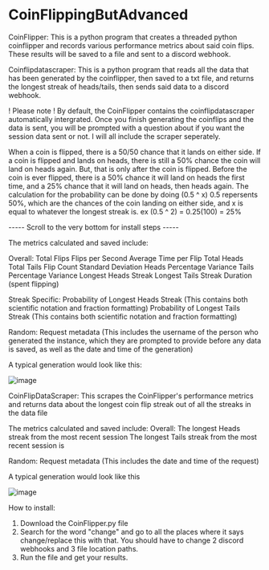 # CoinFlippingButAdvanced
CoinFlipper: This is a python program that creates a threaded python coinflipper and records various performance metrics about said coin flips. These results will be saved to a file and sent to a discord webhook.

Coinflipdatascraper: This is a python program that reads all the data that has been generated by the coinflipper, then saved to a txt file, and returns the longest streak of heads/tails, then sends said data to a discord webhook.

! Please note !
By default, the CoinFlipper contains the coinflipdatascraper automatically intergrated. Once you finish generating the coinflips and the data is sent, you will be prompted with a question about if you want the session data sent or not. I will all include the scraper seperately. 

When a coin is flipped, there is a 50/50 chance that it lands on either side. If a coin is flipped and lands on heads, there is still a 50% chance the coin will land on heads again. But, that is only after the coin is flipped. Before the coin is ever flipped, there is a 50% chance it will land on heads the first time, and a 25% chance that it will land on heads, then heads again. The calculation for the probability can be done by doing (0.5 ^ x) 0.5 repersents 50%, which are the chances of the coin landing on either side, and x is equal to whatever the longest streak is. ex (0.5 ^ 2) = 0.25(100) = 25%

----- Scroll to the very bottom for install steps -----

The metrics calculated and saved include:

  Overall:
Total Flips
Flips per Second
Average Time per Flip
Total Heads
Total Tails
Flip Count Standard Deviation
Heads Percentage Variance
Tails Percentage Variance
Longest Heads Streak
Longest Tails Streak
Duration (spent flipping)

  Streak Specific:
Probability of Longest Heads Streak (This contains both scientific notation and fraction formatting)
Probability of Longest Tails Streak (This contains both scientific notation and fraction formatting)

  Random: 
Request metadata (This includes the username of the person who generated the instance, which they are prompted to provide before any data is saved, as well as the date and time of the generation)

A typical generation would look like this:


![image](https://user-images.githubusercontent.com/114684575/224890888-0c94981e-bf3b-4724-9fe5-26cdaf0837fa.png)


CoinFlipDataScraper: This scrapes the CoinFlipper's performance metrics and returns data about the longest coin flip streak out of all the streaks in the data file

The metrics calculated and saved include:
  Overall:
The longest Heads streak from the most recent session
The longest Tails streak from the most recent session is

  Random:
Request metadata (This includes the date and time of the request)

A typical generation would look like this


![image](https://user-images.githubusercontent.com/114684575/224891132-7dda4a80-4daa-4d1d-a6fc-8094f6c9d85a.png)


How to install:
1. Download the CoinFlipper.py file
2. Search for the word "change" and go to all the places where it says change/replace this with that. You should have to change 2 discord webhooks and 3 file location paths.
3. Run the file and get your results.
